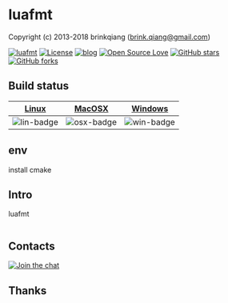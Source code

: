 # luafmt

Copyright (c) 2013-2018 brinkqiang (brink.qiang@gmail.com)

[![luafmt](https://img.shields.io/badge/brinkqiang-luafmt-blue.svg?style=flat-square)](https://github.com/brinkqiang/luafmt)
[![License](https://img.shields.io/badge/license-MIT-brightgreen.svg)](https://github.com/brinkqiang/luafmt/blob/master/LICENSE)
[![blog](https://img.shields.io/badge/Author-Blog-7AD6FD.svg)](https://brinkqiang.github.io/)
[![Open Source Love](https://badges.frapsoft.com/os/v3/open-source.png)](https://github.com/brinkqiang)
[![GitHub stars](https://img.shields.io/github/stars/brinkqiang/luafmt.svg?label=Stars)](https://github.com/brinkqiang/luafmt) 
[![GitHub forks](https://img.shields.io/github/forks/brinkqiang/luafmt.svg?label=Fork)](https://github.com/brinkqiang/luafmt)

## Build status
| [Linux][lin-link] | [MacOSX][osx-link] | [Windows][win-link] |
| :---------------: | :----------------: | :-----------------: |
| ![lin-badge]      | ![osx-badge]       | ![win-badge]        |

[lin-badge]: https://travis-ci.org/brinkqiang/luafmt.svg?branch=master "Travis build status"
[lin-link]:  https://travis-ci.org/brinkqiang/luafmt "Travis build status"
[osx-badge]: https://travis-ci.org/brinkqiang/luafmt.svg?branch=master "Travis build status"
[osx-link]:  https://travis-ci.org/brinkqiang/luafmt "Travis build status"
[win-badge]: https://ci.appveyor.com/api/projects/status/github/brinkqiang/luafmt?branch=master&svg=true "AppVeyor build status"
[win-link]:  https://ci.appveyor.com/project/brinkqiang/luafmt "AppVeyor build status"

## env
install cmake

## Intro
luafmt
```cpp
```
## Contacts
[![Join the chat](https://badges.gitter.im/brinkqiang/luafmt/Lobby.svg)](https://gitter.im/brinkqiang/luafmt)

## Thanks
